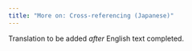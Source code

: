 ```yaml
---
title: "More on: Cross-referencing (Japanese)"
---
```

Translation to be added _after_ English text completed.
